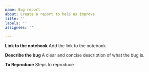 ```yaml
---
name: Bug report
about: Create a report to help us improve
title: ''
labels: ''
assignees: ''

---
```


**Link to the notebook**
Add the link to the notebook

**Describe the bug**
A clear and concise description of what the bug is.

**To Reproduce**
Steps to reproduce
